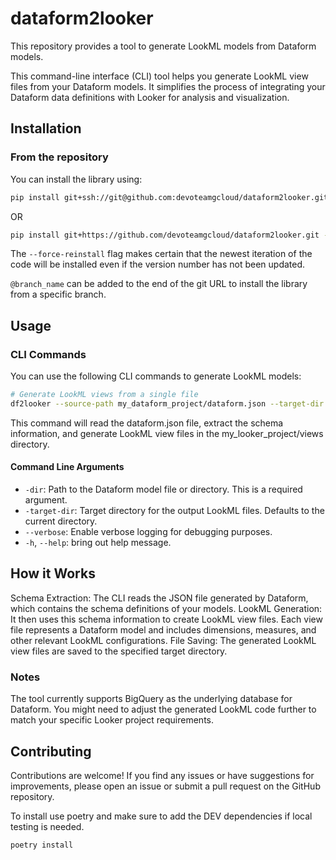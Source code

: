# dataform2looker

This repository provides a tool to generate LookML models from Dataform models.

This command-line interface (CLI) tool helps you generate LookML view files from your Dataform models. It simplifies the process of integrating your Dataform data definitions with Looker for analysis and visualization.

## Installation

### From the repository

You can install the library using:

```bash
pip install git+ssh://git@github.com:devoteamgcloud/dataform2looker.git --force-reinstall
```

OR

```bash
pip install git+https://github.com/devoteamgcloud/dataform2looker.git --force-reinstall
```

The `--force-reinstall` flag makes certain that the newest iteration of the code will be installed even if the version number has not been updated.

`@branch_name` can be added to the end of the git URL to install the library from a specific branch.

## Usage

### CLI Commands

You can use the following CLI commands to generate LookML models:

```bash
# Generate LookML views from a single file
df2looker --source-path my_dataform_project/dataform.json --target-dir my_looker_project/views
```

This command will read the dataform.json file, extract the schema information, and generate LookML view files in the my_looker_project/views directory.

#### Command Line Arguments

- `-dir`: Path to the Dataform model file or directory. This is a required argument.
- `-target-dir`: Target directory for the output LookML files. Defaults to the current directory.
- `--verbose`: Enable verbose logging for debugging purposes.
- `-h`, `--help`: bring out help message.

## How it Works

Schema Extraction: The CLI reads the JSON file generated by Dataform, which contains the schema definitions of your models.
LookML Generation: It then uses this schema information to create LookML view files. Each view file represents a Dataform model and includes dimensions, measures, and other relevant LookML configurations.
File Saving: The generated LookML view files are saved to the specified target directory.

### Notes

The tool currently supports BigQuery as the underlying database for Dataform.
You might need to adjust the generated LookML code further to match your specific Looker project requirements.

## Contributing

Contributions are welcome! If you find any issues or have suggestions for improvements, please open an issue or submit a pull request on the GitHub repository.

To install use poetry and make sure to add the DEV dependencies if local testing is needed.

```bash
poetry install
```
